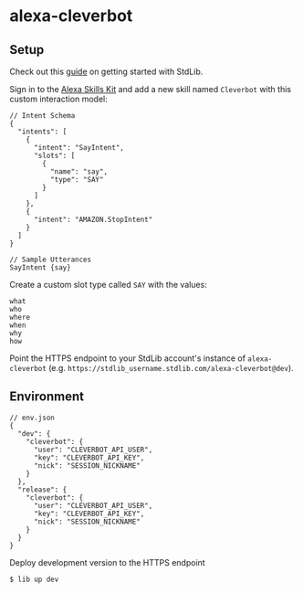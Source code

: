 # alexa-cleverbot

## Setup

Check out this [guide](https://hackernoon.com/build-an-alexa-skill-in-7-minutes-flat-with-node-js-and-stdlib-70611f58c37f) on getting started with StdLib.

Sign in to the [Alexa Skills Kit](https://developer.amazon.com/edw/home.html#/skills/list) and add a new skill named `Cleverbot` with this custom interaction model:

```
// Intent Schema
{
  "intents": [
    {
      "intent": "SayIntent",
      "slots": [
        {
          "name": "say",
          "type": "SAY"
        }
      ]
    },
    {
      "intent": "AMAZON.StopIntent"
    }
  ]
}
```

```
// Sample Utterances
SayIntent {say}
```

Create a custom slot type called `SAY` with the values:
```
what
who
where
when
why
how
```

Point the HTTPS endpoint to your StdLib account's instance of `alexa-cleverbot` (e.g. `https://stdlib_username.stdlib.com/alexa-cleverbot@dev`).

## Environment

```
// env.json
{
  "dev": {
    "cleverbot": {
      "user": "CLEVERBOT_API_USER",
      "key": "CLEVERBOT_API_KEY",
      "nick": "SESSION_NICKNAME"
    }
  },
  "release": {
    "cleverbot": {
      "user": "CLEVERBOT_API_USER",
      "key": "CLEVERBOT_API_KEY",
      "nick": "SESSION_NICKNAME"
    }
  }
}
```

Deploy development version to the HTTPS endpoint

```bash
$ lib up dev
```
